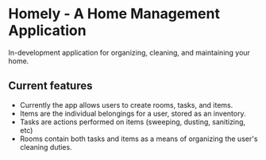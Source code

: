 # Homely - A Home Management Application

In-development application for organizing, cleaning, and maintaining your home.

## Current features

* Currently the app allows users to create rooms, tasks, and items. 
* Items are the individual belongings for a user, stored as an inventory. 
* Tasks are actions performed on items (sweeping, dusting, sanitizing, etc)
* Rooms contain both tasks and items as a means of organizing the user's cleaning duties.
